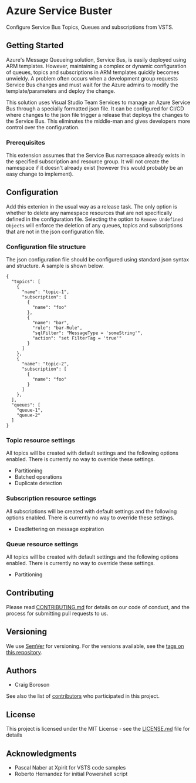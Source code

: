 
# Azure Service Buster

Configure Service Bus Topics, Queues and subscriptions from VSTS.

## Getting Started

Azure's Message Queueing solution, Service Bus, is easily deployed using ARM templates.  However, maintaining a complex or dynamic configuration of queues, topics and subscriptions in ARM templates quickly becomes unwieldy.  A problem often occurs when a development group requests Service Bus changes and must wait for the Azure admins to modify the template/parameters and deploy the change.

This solution uses Visual Studio Team Services to manage an Azure Service Bus through a specially formatted json file.  It can be configured for CI/CD where changes to the json file trigger a release that deploys the changes to the Service Bus.  This eliminates the middle-man and gives developers more control over the configuration. 

### Prerequisites

This extension assumes that the Service Bus namespace already exists in the specified subscription and resource group.  It will not create the namespace if it doesn't already exist (however this would probably be an easy change to implement).

## Configuration

Add this extenion in the usual way as a release task.  The only option is whether to delete any namespace resources that are not specifically defined in the configuration file.  Selecting the option to `Remove Undefined Objects` will enforce the deletion of any queues, topics and subscriptions that are not in the json configuration file. 

### Configuration file structure

The json configuration file should be configured using standard json syntax and structure.  A sample is shown below.

```
{
  "topics": [
    {
      "name": "topic-1",
      "subscription": [
        {
          "name": "foo"
      	},				
        {
          "name": "bar",
          "rule": "bar-Rule",
          "sqlFilter": "MessageType = 'someString'",
          "action": "set FilterTag = 'true'"
        }
      ]
    },
    {
      "name": "topic-2",
      "subscription": [
        {
          "name": "foo"
        }
      ]
    },
  ],
  "queues": [
    "queue-1",
    "queue-2"
  ]
}

```

### Topic resource settings

All topics will be created with default settings and the following options enabled.  There is currently no way to override these settings.
* Partitioning
* Batched operations
* Duplicate detection

### Subscription resource settings

All subscriptions will be created with default settings and the following options enabled.  There is currently no way to override these settings.
* Deadlettering on message expiration

### Queue resource settings

All topics will be created with default settings and the following options enabled.  There is currently no way to override these settings.
* Partitioning


## Contributing

Please read [CONTRIBUTING.md](https://gist.github.com/PurpleBooth/b24679402957c63ec426) for details on our code of conduct, and the process for submitting pull requests to us.

## Versioning

We use [SemVer](http://semver.org/) for versioning. For the versions available, see the [tags on this repository](https://github.com/your/project/tags). 

## Authors

* Craig Boroson 

See also the list of [contributors](https://github.com/cboroson/ServiceBuster/contributors) who participated in this project.

## License

This project is licensed under the MIT License - see the [LICENSE.md](LICENSE.md) file for details

## Acknowledgments

* Pascal Naber at Xpirit for VSTS code samples
* Roberto Hernandez for initial Powershell script
